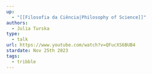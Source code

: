 ```yaml
---
up:
  - "[[Filosofia da Ciência|Philosophy of Science]]"
authors:
  - Julia Turska
type:
  - talk
url: https://www.youtube.com/watch?v=QFucXS6BUB4
stardate: Nov 25th 2023
tags:
  - tribble
---
```


